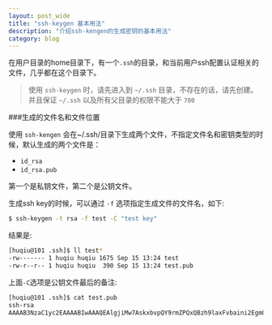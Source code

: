 ```yaml
---
layout: post_wide
title: "ssh-keygen 基本用法"
description: "介绍ssh-kengen的生成密钥的基本用法"
category: blog
---
```


在用户目录的home目录下，有一个`.ssh`的目录，和当前用户ssh配置认证相关的文件，几乎都在这个目录下。

> 使用 `ssh-keygen` 时，请先进入到 `~/.ssh` 目录，不存在的话，请先创建。并且保证 `~/.ssh` 以及所有父目录的权限不能大于 `700`

###生成的文件名和文件位置

使用 `ssh-kengen` 会在~/.ssh/目录下生成两个文件，不指定文件名和密钥类型的时候，默认生成的两个文件是：

*   `id_rsa`
*   `id_rsa.pub`

第一个是私钥文件，第二个是公钥文件。

生成ssh key的时候，可以通过 `-f` 选项指定生成文件的文件名，如下:

```bash
$ ssh-keygen -t rsa -f test -C "test key"
```

结果是:

```bash
[huqiu@101 .ssh]$ ll test*
-rw------- 1 huqiu huqiu 1675 Sep 15 13:24 test
-rw-r--r-- 1 huqiu huqiu  390 Sep 15 13:24 test.pub
```

上面`-C`选项是公钥文件最后的备注:

```bash
[huqiu@101 .ssh]$ cat test.pub
ssh-rsa
AAAAB3NzaC1yc2EAAAABIwAAAQEAlgjiMw7AskxbvpQY9rmZPQxQBzh9laxFvbaini2EgmQkNsXBA9WJOXn2YBJauoiVsdUKBWA97avjsobrTxsCYvFr1yQQvTfTlbqlqGNIhQc/3HjTl2pIkClpDWvBrRN+jpyESS4MNbfOL1qjT4c/QhGvj6U6HrN6kUyn58oyyJpTzOLG74AZELJ2Led57QvTw1yJXZuAMWioR0A3BGd25fdocLX3ebux6ya8AsloOVYfsAqGlggrARe6FXjLfMH4a/nxaAdiDYVXU/Vr1ybK9P7SfyEDGJi3JtgiPUlA6vPxUCE+9IJPQaqqeqCGzrJ6G/XO7om1v9YLLG/H/ZN2tQ== test key
```
